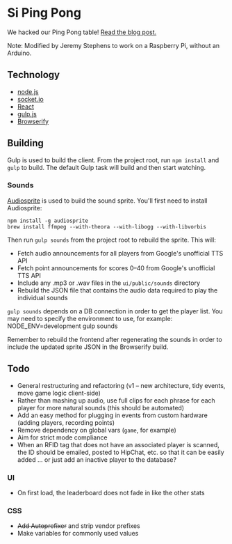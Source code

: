 # Si Ping Pong
We hacked our Ping Pong table! [Read the blog post.](http://sidigital.co/blog/lab-notes-hacking-our-ping-pong-table)

Note: Modified by Jeremy Stephens to work on a Raspberry Pi, without an Arduino.

## Technology
- [node.js](http://nodejs.org)
- [socket.io](http://socket.io/)
- [React](http://facebook.github.io/react/)
- [gulp.js](http://gulpjs.com/)
- [Browserify](http://browserify.org/)

## Building
Gulp is used to build the client. From the project root, run `npm install` and `gulp` to build.
The default Gulp task will build and then start watching.

### Sounds
[Audiosprite](https://github.com/tonistiigi/audiosprite) is used to build the sound sprite.
You'll first need to install Audiosprite:

    npm install -g audiosprite
    brew install ffmpeg --with-theora --with-libogg --with-libvorbis

Then run `gulp sounds` from the project root to rebuild the sprite. This will:

- Fetch audio announcements for all players from Google's unofficial TTS API
- Fetch point announcements for scores 0–40 from Google's unofficial TTS API
- Include any .mp3 or .wav files in the `ui/public/sounds` directory
- Rebuild the JSON file that contains the audio data required to play the individual sounds

`gulp sounds` depends on a DB connection in order to get the player list. You may need to specify the environment to use, for example:
    NODE_ENV=development gulp sounds

Remember to rebuild the frontend after regenerating the sounds in order to include the updated sprite JSON in the Browserify build.

## Todo
- General restructuring and refactoring (v1 – new architecture, tidy events, move game logic client-side)
- Rather than mashing up audio, use full clips for each phrase for each player for more natural sounds (this should be automated)
- Add an easy method for plugging in events from custom hardware (adding players, recording points)
- Remove dependency on global vars (`game`, for example)
- Aim for strict mode compliance
- When an RFID tag that does not have an associated player is scanned, the ID should be emailed, posted to HipChat, etc. so that it can be easily added ... or just add an inactive player to the database?

### UI
- On first load, the leaderboard does not fade in like the other stats

### CSS
- <del>Add Autoprefixer</del> and strip vendor prefixes
- Make variables for commonly used values
